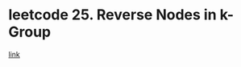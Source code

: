 # leetcode 25. Reverse Nodes in k-Group
[link](https://leetcode.com/problems/reverse-nodes-in-k-group/)
